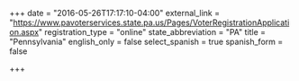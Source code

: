 +++
date = "2016-05-26T17:17:10-04:00"
external_link = "https://www.pavoterservices.state.pa.us/Pages/VoterRegistrationApplication.aspx"
registration_type = "online"
state_abbreviation = "PA"
title = "Pennsylvania"
english_only = false
select_spanish = true
spanish_form = false

+++
